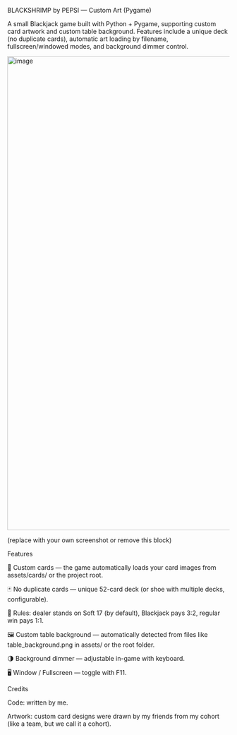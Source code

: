 BLACKSHRIMP by PEPSI — Custom Art (Pygame)

A small Blackjack game built with Python + Pygame, supporting custom card artwork and custom table background.
Features include a unique deck (no duplicate cards), automatic art loading by filename, fullscreen/windowed modes, and background dimmer control.


<img width="1906" height="1074" alt="image" src="https://github.com/user-attachments/assets/4311e4bf-8449-4560-93a1-8bffacf5fdd6" />

(replace with your own screenshot or remove this block)

Features

🎨 Custom cards — the game automatically loads your card images from assets/cards/ or the project root.

🃏 No duplicate cards — unique 52-card deck (or shoe with multiple decks, configurable).

🧠 Rules: dealer stands on Soft 17 (by default), Blackjack pays 3:2, regular win pays 1:1.

🖼️ Custom table background — automatically detected from files like table_background.png in assets/ or the root folder.

🌗 Background dimmer — adjustable in-game with keyboard.

🖥️ Window / Fullscreen — toggle with F11.

Credits

Code: written by me.

Artwork: custom card designs were drawn by my friends from my cohort (like a team, but we call it a cohort).
